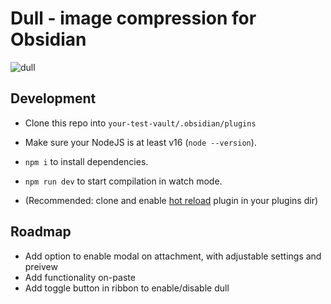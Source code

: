 # Dull - image compression for Obsidian

![dull](https://github.com/user-attachments/assets/0aa03097-e082-46fc-83c4-06ce27917c5e)


## Development

-   Clone this repo into `your-test-vault/.obsidian/plugins`
-   Make sure your NodeJS is at least v16 (`node --version`).
-   `npm i` to install dependencies.
-   `npm run dev` to start compilation in watch mode.

-   (Recommended: clone and enable [hot reload](https://github.com/pjeby/hot-reload) plugin in your plugins dir)

## Roadmap

-   Add option to enable modal on attachment, with adjustable settings and preivew
-   Add functionality on-paste
-   Add toggle button in ribbon to enable/disable dull
